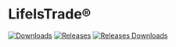 LifeIsTrade®
===============

[![Downloads](https://img.shields.io/github/downloads/top-think/think/total.svg)](https://github.com/wsxxdwd/life_is_trade/releases)
[![Releases](https://img.shields.io/github/release/top-think/think.svg)](https://github.com/wsxxdwd/life_is_trade/releases/latest)
[![Releases Downloads](https://img.shields.io/github/downloads/top-think/think/latest/total.svg)](https://github.com/wsxxdwd/life_is_trade/releases/latest)
<!-- [![Packagist Status](https://img.shields.io/packagist/v/top-think/think.svg)](https://packagist.org/packages/topthink/think) -->
<!-- [![Packagist Downloads](https://img.shields.io/packagist/dt/top-think/think.svg)](https://packagist.org/packages/topthink/think) -->
